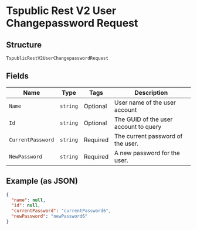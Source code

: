 
# Tspublic Rest V2 User Changepassword Request

## Structure

`TspublicRestV2UserChangepasswordRequest`

## Fields

| Name | Type | Tags | Description |
|  --- | --- | --- | --- |
| `Name` | `string` | Optional | User name of the user account |
| `Id` | `string` | Optional | The GUID of the user account to query |
| `CurrentPassword` | `string` | Required | The current password of the user. |
| `NewPassword` | `string` | Required | A new password for the user. |

## Example (as JSON)

```json
{
  "name": null,
  "id": null,
  "currentPassword": "currentPassword6",
  "newPassword": "newPassword6"
}
```

